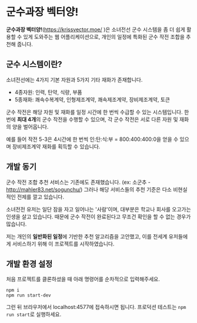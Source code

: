 # 군수과장 벡터양!

**군수과장 벡터양!**(https://krissvector.moe/ )은 소녀전선 군수 시스템을 좀 더 쉽게 활용할 수 있게 도와주는 웹 어플리케이션으로, 개인의 일정에 특화된 군수 작전 조합을 추천해 줍니다.

## 군수 시스템이란?

소녀전선에는 4가지 기본 자원과 5가지 기타 재화가 존재합니다.

- 4종자원: 인력, 탄약, 식량, 부품
- 5종재화: 쾌속수복계약, 인형제조계약, 쾌속제조계약, 장비제조계약, 토큰

군수 작전은 해당 자원 및 재화를 일정 시간에 한 번씩 수급할 수 있는 시스템입니다. 한 번에 **최대 4개**의 군수 작전을 수행할 수 있으며, 각 군수 작전은 서로 다른 자원 및 재화의 양을 벌어옵니다.

예를 들어 작전 5-3은 4시간에 한 번씩 인:탄:식:부 = 800:400:400:0을 얻을 수 있으며 장비제조계약 재화를 획득할 수 있습니다.

## 개발 동기

군수 작전 조합 추천 서비스는 기존에도 존재했습니다. (ex: 소군추 - http://mahler83.net/sogunchu/) 그러나 해당 서비스들의 추천 기준은 다소 비현실적인 전제를 깔고 있습니다.

소녀전전 유저는 일단 잠을 자고 일어나는 '사람'이며, 대부분은 학교나 회사를 오고가는 인생을 살고 있습니다. 때문에 군수 작전이 완료된다고 무조건 확인을 할 수 없는 경우가 많습니다.

저는 개인의 **일반화된 일정**에 기반한 추천 알고리즘을 고안했고, 이를 전세계 유저들에게 서비스하기 위해 이 프로젝트를 시작하였습니다.

## 개발 환경 설정

처음 프로젝트를 클론하셨을 때 아래 명령어를 순차적으로 입력해주세요.

```
npm i
npm run start-dev
```

그런 뒤 브라우저에서 localhost:4577에 접속하시면 됩니다. 프로덕션 테스트는 `npm run start`로 실행하세요.
